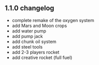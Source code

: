 ## 1.1.0 changelog

- complete remake of the oxygen system
- add Mars and Moon crops
- add water pump
- add pump jack
- add chunk oil system
- add steel tools
- add 2-3 players rocket
- add creative rocket (full fuel)